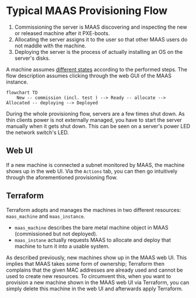 # Typical MAAS Provisioning Flow

1. Commissioning the server is MAAS discovering and inspecting the new or released machine after it PXE-boots.
2. Allocating the server assigns it to the user so that other MAAS users do not maddle with the machine.
3. Deploying the server is the process of actually installing an OS on the server's disks.

A machine assumes [different states](https://canonical.com/maas/docs/about-the-machine-life-cycle) according to the
performed steps. The flow description assumes clicking through the web GUI of the MAAS instance.

```mermaid
flowchart TD
    New -- commission (incl. test ) --> Ready -- allocate --> Allocated -- deploying --> Deployed
```

During the whole provisioning flow, servers are a few times shut down. As thin clients power is not externally managed,
you have to start the server manually when it gets shut down. This can be seen on a server's power LED the network
switch's LED.

## Web UI

If a new machine is connected a subnet monitored by MAAS, the machine shows up in the web UI. Via the `Actions` tab, you
can then go intuitively through the aforementioned provisioning flow.

## Terraform

Terraform adopts and manages the machines in two different resources: `maas_machine` and `maas_instance`.

* `maas_machine` describes the bare metal machine object in MAAS (commissioned but not deployed).
* `maas_instane` actually requests MAAS to allocate and deploy that machine to turn it into a usable system.

As described previously, new machines show up in the MAAS web UI. This implies that MAAS takes some form of ownership;
Terraform then complains that the given MAC addresses are already used and cannot be used to create new resources. To
circumvent this, when you want to provision a new machine shown in the MAAS web UI via Terraform, you can simply delete
this machine in the web UI and afterwards apply Terraform.

